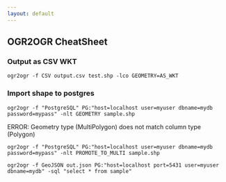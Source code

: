 ```yaml
---
layout: default
---
```

OGR2OGR CheatSheet
---

### Output as CSV WKT

	ogr2ogr -f CSV output.csv test.shp -lco GEOMETRY=AS_WKT

### Import shape to postgres

	ogr2ogr -f "PostgreSQL" PG:"host=localhost user=myuser dbname=mydb password=mypass" -nlt GEOMETRY sample.shp

ERROR:  Geometry type (MultiPolygon) does not match column type (Polygon)

	ogr2ogr -f "PostgreSQL" PG:"host=localhost user=myuser dbname=mydb password=mypass" -nlt PROMOTE_TO_MULTI sample.shp

	ogr2ogr -f GeoJSON out.json PG:"host=localhost port=5431 user=myuser dbname=mydb" -sql "select * from sample"

